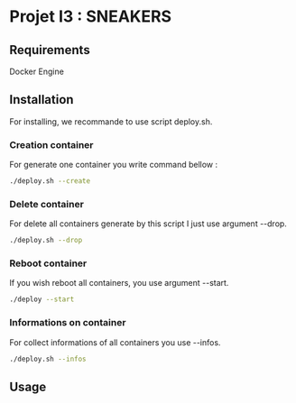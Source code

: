# Projet I3 : SNEAKERS
## Requirements
Docker Engine
## Installation
For installing, we recommande to use script deploy.sh. 
### Creation container
For generate one container you write command bellow :
```bash
./deploy.sh --create
```
### Delete container
For delete all containers generate by this script I just use argument --drop.
```bash
./deploy.sh --drop
```
### Reboot container
If you wish reboot all containers, you use argument --start.
```bash
./deploy --start
```
### Informations on container
For collect informations of all containers you use --infos.
```bash
./deploy.sh --infos
```
## Usage
